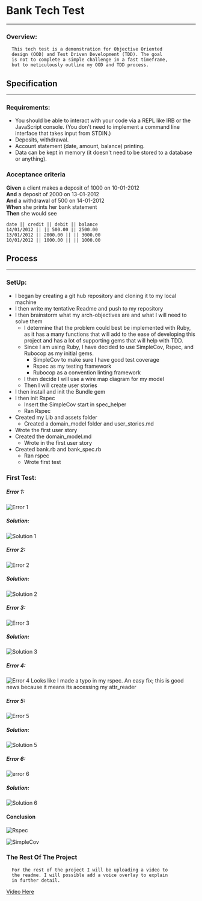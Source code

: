 # Bank Tech Test
-----

### Overview:
      This tech test is a demonstration for Objective Oriented
      design (OOD) and Test Driven Development (TDD). The goal
      is not to complete a simple challenge in a fast timeframe,
      but to meticulously outline my OOD and TDD process.

## Specification
------

### Requirements:

  * You should be able to interact with your code via a REPL like IRB or the JavaScript console.  (You don't need to implement a command line interface that takes input from STDIN.)
  * Deposits, withdrawal.
  * Account statement (date, amount, balance) printing.
  * Data can be kept in memory (it doesn't need to be stored to a database or anything).

### Acceptance criteria

  **Given** a client makes a deposit of 1000 on 10-01-2012  
  **And** a deposit of 2000 on 13-01-2012  
  **And** a withdrawal of 500 on 14-01-2012  
  **When** she prints her bank statement  
  **Then** she would see

  ```
  date || credit || debit || balance
  14/01/2012 || || 500.00 || 2500.00
  13/01/2012 || 2000.00 || || 3000.00
  10/01/2012 || 1000.00 || || 1000.00
  ```


## Process
---

### SetUp:
  * I began by creating a git hub repository and cloning it to my local machine
  * I then write my tentative Readme and push to my repository
  * I then brainstorm what my arch-objectives are and what I will need to solve them
    * I determine that the problem could best be implemented with Ruby, as it has a many functions that will add to the ease of developing this project and has a lot of supporting gems that will help with TDD.
    * Since I am using Ruby, I have decided to use SimpleCov, Rspec, and Rubocop as my initial gems.
        * SimpleCov to make sure I have good test coverage
        * Rspec as my testing framework
        * Rubocop as a convention linting framework
    * I then decide I will use a wire map diagram for my model
    * Then I will create user stories
  * I then install and init the Bundle gem
  * I then init Rspec
    * Insert the SimpleCov start in spec_helper
    * Ran Rspec
  * Created my Lib and assets folder
    * Created a domain_model folder and user_stories.md
  * Wrote the first user story
  * Created the domain_model.md
    * Wrote in the first user story
  * Created bank.rb and bank_spec.rb
    * Ran rspec
    * Wrote first test

### First Test:
##### Error 1:
![Error 1](assets/images/first_test/first_error.png "First Error")
##### Solution:
![Solution 1](assets/images/first_test/first_error_solution.png "First Error")
##### Error 2:
![Error 2](assets/images/first_test/second_error.png "Second Error")
##### Solution:
![Solution 2](assets/images/first_test/second_error_solution.png "Second Error")
##### Error 3:
![Error 3](assets/images/first_test/third_error.png "Third Error")
##### Solution:
![Solution 3](assets/images/first_test/third_error_solution.png "Third Error")
##### Error 4:
![Error 4](assets/images/first_test/error_four.png "Fourth Error")
Looks like I made a typo in my rspec. An easy fix; this is good news because it means its accessing my attr_reader
##### Error 5:
![Error 5](assets/images/first_test/error_five.png "Fifth Error")
##### Solution:
![Solution 5](assets/images/first_test/solution_five.png "Fifth Error")
##### Error 6:
![error 6](assets/images/first_test/error_six.png "Sixth Error")
##### Solution:
![Solution 6](assets/images/first_test/solution_six.png "Sixth Error")

#### Conclusion
![Rspec](assets/images/first_test/first_test_pass.png "Yay")

![SimpleCov](assets/images/first_test/simplecov_first.png "Yay")

### The Rest Of The Project

      For the rest of the project I will be uploading a video to
      the readme. I will possible add a voice overlay to explain
      in further detail.
[Video Here](https://www.youtube.com/watch?v=bAgqDwj7vXE)
